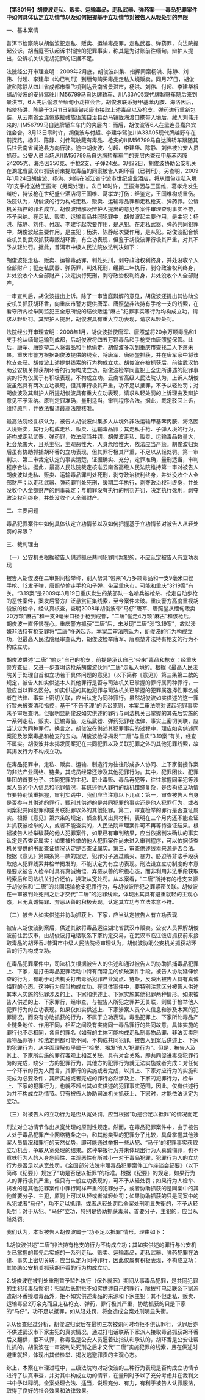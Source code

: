 **【第801号】胡俊波走私、贩卖、运输毒品，走私武器、弹药案——毒品犯罪案件中如何具体认定立功情节以及如何把握基于立功情节对被告人从轻处罚的界限**

一、基本案情

普洱市检察院以胡俊波犯走私、贩卖、运输毒品罪，走私武器、弹药罪，向法院提起公诉。胡当庭否认起诉书指控的犯罪事实，称其是为讨账前往缅甸。辩护人提出，公诉机关认定胡犯罪的证据不足。

法院经公开审理查明：2009年2月底，胡俊波纠集、指挥同案杨洪、陈静、刘伟、付超、李建华（均已判刑）到缅甸购买毒品走私入境贩卖。同月27日，胡俊波和陈静从四川省成都市乘飞机到达云南省景洪市，杨洪、刘伟、付超、李建华根据胡俊波的安排驾驶川M56799马自达牌轿车、川A33A05现代牌越野车随后来到景洪市，6人先后偷渡至缅甸小勐拉会合。胡俊波联系好甲基苯丙胺、海洛因后，指使杨洪、陈静于3月11日到缅甸邦康市接取上述毒品以及枪支、弹药进行重新包装，从云南省孟连傣族拉祜族佤族自治县勐马镇陇海渡口携带入境后，藏人刘伟开来的川M56799马自达牌轿车车门的夹层内：而后，胡俊波等6人在孟连县嘉兴宾馆会合。3月13日零时许，胡俊波与付超、李建华驾驶川A33A05现代牌越野车在前探路，杨洪、陈静、刘伟驾驶藏有毒品、枪支的川M56799马自达牌轿车跟随其后往云南省澜沧县方向行驶。途中胡俊波、付超、李建华、陈静、刘伟被公安人员抓获。公安人员当场从川M56799马自达牌轿车车门的夹层内查获甲基苯丙胺24205克、海洛因350克、手枪2支、子弹24发。3月22日，胡俊波协助公安机关在湖北省武汉市抓获前来提取毒品的同案被告人胡环香（已判刑）。另查明，2009年1月24日胡俊波、杨洪、刘伟在浙江省宁波市世纪盛业酒店，将从缅甸走私入境的1支手枪送给王振海（另案处理）。次日16时许，王振海因与王国维、葛孝龙发生纠纷，持该枪在世纪盛业酒店将王国维、葛孝龙打伤：经鉴定，王国维构成重伤。法院认为，胡俊波的行为构成走私、贩卖、运输毒品罪和走私枪支、弹药罪。公诉机关指控的罪名成立。胡俊波辩解及辩护人提出的意见与案件审理查明事实不符，不予采纳。在走私、贩卖、运输毒品共同犯罪中，胡俊波起主要作用，是主犯；杨洪、陈静、刘伟、付超、李建华起次要作用，是从犯。在走私武器、弹药共同犯罪中，胡俊波起主要作用，是主犯；杨洪、陈静起次要作用，是从犯。胡俊波配合侦查机关到武汉抓获毒贩胡环香，有立功表现，但鉴于胡俊波罪行极其严重，对其不予从轻处罚。据此，普洱市中级人民法院依法判决如下：

胡俊波犯走私、贩卖、运输毒品罪，判处死刑，剥夺政治权利终身，并处没收个人全部财产；犯走私武器、弹药罪，判处死刑，缓期二年执行，剥夺政治权利终身，并处没收个人全部财产；决定执行死刑，剥夺政治权利终身，并处没收个人全部财产。

一审宣判后，胡俊波提出上诉。除了一审当庭辩解的意见，胡俊波还提出其协助公安机关抓获胡环香，向重庆市警方提供唐军、唐照堃非法持有手枪一支的线索，在看守所内检举同监犯王全忠所说的结伙贩运“麻古”犯罪事实等行为均构成立功，请求从轻处罚。其辩护人提出，胡俊波具有重大立功表现，请求从轻处罚。

法院经公开审理查明：2008年1月，胡俊波指使唐军、唐照堃将20余万颗毒品和1支手枪从缅甸运输到成都，后胡俊波将四五万颗毒品和手枪交由唐照堃保管。此后，唐军、唐照堃二人将毒品和手枪偷走，胡俊波多次到重庆市查找二人下落未果。重庆市警方根据胡俊波提供的线索，将唐军、唐照堃抓获，并在唐军家中将该枪支查获。胡俊波上述提供线索的行为构成立功。胡俊波在被抓获后，前往武汉协助公安机关抓获胡环香的行为构成立功。胡俊波检举同监犯王全忠所讲述的犯罪事实的行为仅属于有积极表现，不构成立功。云南省高级人民法院认为，上诉人胡俊波虽然具有两次立功表现，但其罪行极其严重，功不足以抵罪，不予从轻处罚；对胡俊波及其辩护人所提胡俊波具有重大立功表现，请求从轻处罚的上诉理由及辩护意见不予采纳。原判定罪准确，量刑适当，审判程序合法。据此，裁定驳回上诉，维持原判，并依法报请最高法院核准。

最高法院经复核认为，被告人胡俊波纠集多人从境外非法运输甲基苯丙胺、海洛因入境贩卖，其行为构成走私、贩卖、运输毒品罪；其走私手枪、子弹入境的行为，还构成走私武器、弹药罪，依法应当并罚。胡俊波走私、贩卖、运输毒品数量大，社会危害大，且系主犯，主观恶性大，人身危险性大，依法应当严惩。胡俊波归案后虽有协助抓捕胡环香的立功表现，但其罪行极其严重，不足以从轻处罚。第一审判决、第二审裁定认定的事实清楚，证据确实、充分，定罪准确，量刑适当，审判程序合法。据此，最高人民法院裁定核准云南省高级人民法院维持第一审对被告人胡俊波以走私、贩卖、运输毒品罪判处死刑，剥夺政治权利终身，并处没收个人全部财产；以走私武器、弹药罪判处死刑，缓期二年执行，剥夺政治权利终身，并处没收个人全部财产的刑事裁定；与前罪没有执行的刑罚并罚，决定执行死刑，剥夺政治权利终身，并处没收个人全部财产。

二、主要问题

毒品犯罪案件中如何具体认定立功情节以及如何把握基于立功情节对被告人从轻处罚的界限？

三、裁判理由

（一）公安机关根据被告人供述抓获共同犯罪同案犯的，不应认定被告人有立功表现

被告人胡俊波在二审期间检举称，别人帮其“带来”4万多颗毒品和一支9毫米口径手枪、12发子弹，唐照堃偷走手枪和子弹，带至重庆市，可能和重庆“3?19案”有关。“3.19案”是2009年3月19日重庆发生的某部队一名哨兵被枪杀、抢走自动步枪的恶性案件，案发后警方广泛悬赏征集线索，至今案件未破。重庆警方高度重视胡俊波的检举，经认真核查，查明2008年胡俊波带“马仔”唐军、唐照堃从缅甸贩卖20万颗“麻古”和一支9毫米口径手枪到成都，“二唐”偷走4万颗“麻古”和该枪后，胡俊波一直怀恨在心。重庆警方抓获“二唐”后，未发现“二唐”涉“3.19案”，故以涉嫌非法持有枪支罪将“二唐”移送起诉。本案二审法院认为，胡俊波的行为构成立功，但最高人民法院经审查认为，胡俊波检举唐军、唐照堃非法持有枪支的行为不构成立功。

胡俊波供述“二唐”“偷走”自己的枪支，前提是承认自己“带来”毒品和枪支：经重庆警方查证，又进一步查明该枪系胡俊波伙同“二唐”走私入境的。根据《最高人民法院关于处理自首和立功若干具体问题的意见》（以下简称《意见》）第三条第二款的规定，被告人如实供述本人其他罪行是否与司法机关已掌握的罪行属同种罪行，一般应当以罪名区分。如实供述的其他犯罪与司法机关已掌握的犯罪属选择性罪名或者在法律、事实上密切关联，应当认定为同种罪行。虽然胡俊波如实供述的这一罪行暂未被查清和指控，基于“不告不理”的诉讼原则，本案二审法院对该起犯罪事实未予审理查明。但很明显胡俊波如实供述的罪行与司法机关已掌握的其先后实施的一系列走私、贩卖、运输毒品，走私武器、弹药犯罪在法律、事实上密切关联，应当认定为同种罪行。换言之，胡俊波在供述其犯罪事实的过程中，理应如实供述同案犯及涉案毒品和枪支的去向。胡俊波检举揭发“二唐”与重庆“3.19案”有关，经查不属实。胡俊波并未揭发同案犯在共同犯罪以及关联犯罪之外的其他犯罪线索，故其揭发行为不构成立功。

在毒品犯罪中，走私、贩卖、运输、制造行为往往形成多人协同、上下家衔接作案的非法产业网络、链条，其成员经常还涉及其他犯罪行为。其中，犯罪团伙、犯罪集团的首要分子、共同犯罪的主犯、职业毒贩、毒品再犯等，往往掌握同案犯等涉案人员的个人信息和犯罪情况，其供述他人罪行的动机错综复杂，是否构成立功情节要特别慎重把握，审判实践中，我们应当注意以下几点：第一，审查被告人自身是否参与其供述的罪行，甄别其供述的是共同犯罪的事实还是他人犯罪行为，或者同案犯共同犯罪抑或关联犯罪以外的其他犯罪。第二，审查检举的罪行是否查证属实。根据《意见》第六条的规定，侦查机关出具材料，表明在三个月内还不能查证并抓获被检举的人，或者不能查实的，人民法院审理案件可不再等待查证结果。根据被告人检举破获的他人犯罪案件，如果已有审判结果，应当依据判决确认的事实认定是否查证属实；如果被检举的他人犯罪案件尚未进入审判程序，可以依据侦查机关提供的书面查证情况认定是否查证属实。第三，审查供述线索来源是否合法。根据《意见》第四条第一款的规定，犯罪分子通过贿买、暴力、胁迫等非法手段获取他人犯罪线索并检举揭发的，不能认定为有立功表现。刑法设立立功制度的本意是要求被告人检举时具有真诚悔悟、弃恶从善的积极心态，而非利用非法手段获取线索后和司法机关讨价还价，换取从宽处罚。从本案看，“二唐”所持有的枪支来源于胡俊波和“二唐”的共同运输枪支犯罪行为，与胡俊波所犯之罪紧密关联。胡俊波在一审被判处死刑之后才交代“二唐”的犯罪线索，体现出其具有避重就轻的主观心态，且无真诚悔罪、弃恶从善的积极表现，认定其立功与立法本意不符。

（二）被告人如实供述并协助抓获上、下家，应当认定被告人有立功表现

被告人胡俊波到案后，供述其欲将毒品运往湖北省武汉市贩卖。公安人员押解胡俊波前往武汉市，由胡俊波打电话联系下家约定交易，在武汉市临江饭店抓获前来接取毒品的胡环香J普洱市中级人民法院经审理认为，胡俊波协助公安机关抓获胡环香的行为构成立功。

在毒品犯罪案件中，司法机关根据被告人的供述和通过被告人的协助抓捕毒品犯罪上、下家，是打击毒品犯罪活动中特有而常见的侦破案件手段。被告人协助延伸侦查的行为，有助于司法机关打击毒品犯罪产业窝点、链条，反映出被告人具有真诚悔罪的心态。这种行为应当构成立功。在具体案件中，要特别注意区分被告人供述其本人实施的犯罪涉及的上、下家和供述上、下家实施其他犯罪两种情形。如果被告人供述的上、下家罪行，经审查，与被告人所犯之罪并无关联，则属于检举他人犯罪行为的立功表现。如果仅如实供述上、下家涉案人员个人信息和涉及本案的犯罪情况，而没有协助抓获的行为，不属于立功表现。毒品犯罪上、下家所处毒品产业链条地位、作用不同，相互之间没有实施同一毒品罪行的共同故意，具体实施的罪行也不尽相同，各自的罪名（如有的主体可能构成走私制毒物品罪、非法买卖制毒物品罪等）和法定刑都可能不同，不构成共同犯罪。被告人到案后供述上、下家的犯罪行为，从字面理解似乎属于“检举、揭发‘他人’犯罪行为”。但是，被告人及其上、下家所实施的罪行客观上相互关联，具有对合关系，即共同促进毒品犯罪行为的完成，缺少一方的犯罪行为，其他方的犯罪行为就无法实施或者完成：对任何一个环节的行为人而言，其罪行的实施或者完成，以其上、下家对应行为的实施和完成为必要条件，其所实施或者完成的罪行必然涉及上、下家的犯罪行为，检举上、下家的犯罪行为，也就不超出其如实供述的犯罪事实范围，因此，仅有供述行为并不构成立功情节。只有被告人协助司法机关抓获上、下家时，才能依法认定为立功。

（三）对被告人的立功行为是否从宽处罚，应当根据“功是否足以抵罪”的情况而定

刑法对立功情节作出从宽处理的原则性规定。然而，在毒品犯罪案件中，由于被告人处于毒品犯罪产业网络链条之中，和其他类型的犯罪分子比较，具备掌握其他涉案人员情况和罪行的天然优势，即可能通过举报一些从犯、“马仔”的犯罪事实获取立功机会，争取从宽处理的结果。这种举报行为并未体现出行为人真诚悔罪，也不意味行为人的人身危险性、主观恶性有所减小一对于毒品犯罪，犯罪行为人的立功行为是否足以从宽处罚，《全国部分法院审理毒品犯罪案件工作座谈会纪要》（以下简称《纪要》）规定了“功是否足以抵罪”的标准。根据《纪要》的规定，如果行为人的罪行极其严重，但只有一般立功表现的，可不予从轻处罚；如果行为人检举、揭发的是其他犯罪案件中罪行同样严重的犯罪分子，或者协助抓获的是同案中的其他首要分子、主犯，原则上可以从轻或者减轻处罚；如果协助抓获的只是同案中的从犯或者“马仔”，功不足以抵罪，或者从轻处罚后全案处刑明显失衡的，不予从轻处罚；对于从犯、“马仔”立功，特别是协助抓获毒枭、首要分子、主犯的，应当从轻处罚。

我们认为，本案被告人胡俊波属于“功不足以抵罪”情形。理由如下：

1.胡俊波供述“二唐”非法持有枪支的行为不构成立功；其如实供述的罪行与公安机关已掌握的其先后实施的一系列走私、贩卖、运输毒品，走私武器、弹药犯罪在法律、事实上密切关联，应当认定为同种罪行，因此仅属有积极表现，不构成立功；其协助公安机关抓获胡环香的行为构成立功。

2.胡俊波在被判处重刑暂予监外执行（保外就医）期间从事毒品犯罪，是共同犯罪的主犯和毒品惯犯；归案后长期拒不如实供述自己的罪行，除拨打电话联系下家派遣胡环香接取毒品外，拒不如实供述毒品的来源和下家主犯；其不但走私、贩卖、运输毒品2万余克而且走私枪支、弹药，罪行极其严重，协助抓获的只是下家的“马仔”，功不足以抵罪，如从轻处罚，将会造成全案处刑明显失衡。

3.从侦查经过分析，胡俊波归案后在最初三次被讯问时均拒不供认罪行，认罪后亦不供述武汉市下家主犯的真实情况，通过打电话联系下家派人接取毒品抓获胡环香后又翻供，拒不认罪，称毒品是公安人员逼着让指认和承认的，胡环香是公安让帮忙抓的。胡俊波在一审被判处死刑之后才交代“二唐”实施犯罪的线索，且在供述时避重就轻，体现出其借检举、揭发逃避罪责的主观心态。

综上，本案在审理过程中，三级法院均对胡俊波的三种行为表现是否构成立功情节进行了认真审查，并对其中构成立功的情节，在量刑时予以了充分考虑并在裁判文书中予以释明。全案处理合法、适当，说理充分、有力，有利于被告人认罪服法，取得了良好的社会效果和法律效果。